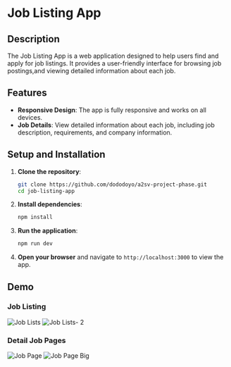 # Job Listing App

## Description

The Job Listing App is a web application designed to help users find and apply for job listings. It provides a user-friendly interface for browsing job postings,and viewing detailed information about each job.

## Features

- **Responsive Design**: The app is fully responsive and works on all devices.
- **Job Details**: View detailed information about each job, including job description, requirements, and company information.

## Setup and Installation

1. **Clone the repository**:

   ```sh
   git clone https://github.com/dododoyo/a2sv-project-phase.git
   cd job-listing-app
   ```

2. **Install dependencies**:

   ```sh
   npm install
   ```

3. **Run the application**:

   ```sh
   npm run dev
   ```

4. **Open your browser** and navigate to `http://localhost:3000` to view the app.

## Demo

### Job Listing

![Job Lists](https://dododoyo.github.io/image/JobList/job-lists.png)
![Job Lists- 2](https://dododoyo.github.io/image/JobList/job-lists-2.png)

### Detail Job Pages

![Job Page](https://dododoyo.github.io/image/JobList/job-page.png)
![Job Page Big](https://dododoyo.github.io/image/JobList/job-page-big.png)
